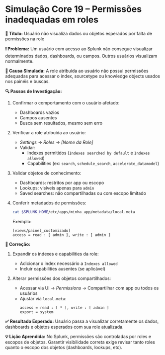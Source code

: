 # Simulação Core 19 – Permissões inadequadas em roles

**🔹 Título:** Usuário não visualiza dados ou objetos esperados por falta de permissões na role

**❗ Problema:**
Um usuário com acesso ao Splunk não consegue visualizar determinados dados, dashboards, ou campos. Outros usuários visualizam normalmente.

**🧪 Causa Simulada:**
A role atribuída ao usuário não possui permissões adequadas para acessar o index, sourcetype ou knowledge objects usados nos painéis e buscas.

**🔍 Passos de Investigação:**
1. Confirmar o comportamento com o usuário afetado:
   - Dashboards vazios
   - Campos ausentes
   - Busca sem resultados, mesmo sem erro

2. Verificar a role atribuída ao usuário:
   - *Settings → Roles → [Nome da Role]*
   - Validar:
     - Indexes permitidos (`Indexes searched by default` e `Indexes allowed`)
     - Capabilities (ex: `search`, `schedule_search`, `accelerate_datamodel`)

3. Validar objetos de conhecimento:
   - Dashboards: restritos por app ou escopo
   - Lookups: visíveis apenas para `admin`
   - Saved searches: não compartilhadas ou com escopo limitado

4. Conferir metadados de permissões:
   ```bash
   cat $SPLUNK_HOME/etc/apps/minha_app/metadata/local.meta
   ```
   Exemplo:
   ```
   [views/painel_customizado]
   access = read : [ admin ], write : [ admin ]
   ```

**🔧 Correção:**
1. Expandir os indexes e capabilities da role:
   - Adicionar o index necessário a `Indexes allowed`
   - Incluir capabilities ausentes (se aplicável)

2. Alterar permissões dos objetos compartilhados:
   - Acessar via UI → *Permissions* → Compartilhar com app ou todos os usuários
   - Ajustar via `local.meta`:
     ```
     access = read : [ * ], write : [ admin ]
     export = system
     ```

**✅ Resultado Esperado:**
Usuário passa a visualizar corretamente os dados, dashboards e objetos esperados com sua role atualizada.

**💡 Lição Aprendida:**
No Splunk, permissões são controladas por roles e escopos de objetos. Garantir visibilidade correta exige revisar tanto roles quanto o escopo dos objetos (dashboards, lookups, etc).


